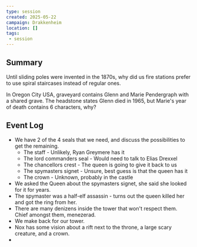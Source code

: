```yaml
---
type: session
created: 2025-05-22
campaign: Drakkenheim
location: []
tags:
 - session
---
```


## Summary

Until sliding poles were invented in the 1870s, why did us fire stations prefer to use spiral staircases instead of regular ones.

In Oregon City USA, graveyard contains Glenn and Marie Pendergraph with a shared grave. The headstone states Glenn died in 1965, but Marie's year of death contains 6 characters, why?

## Event Log

- We have 2 of the 4 seals that we need, and discuss the possibilities to get the remaining.
	- The staff - Unlikely, Ryan Greymere has it
	- The lord commanders seal - Would need to talk to Elias Drexxel
	- The chancellors crest - The queen is going to give it back to us
	- The spymasters signet - Unsure, best guess is that the queen has it
	- The crown - Unknown, probably in the castle
- We asked the Queen about the spymasters signet, she said she looked for it for years.
- The spymaster was a half-elf assassin - turns out the queen killed her and got the ring from her.
- There are many denizens inside the tower that won't respect them. Chief amongst them, menezerad.
- We make back for our tower.
- Nox has some vision about a rift next to the throne, a large scary creature, and a crown.
- 


